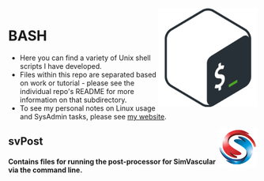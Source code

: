 <img src="BASH.png" align="right" width="200px" height="200px"/>

BASH
====

- Here you can find a variety of Unix shell scripts I have developed.
- Files within this repo are separated based on work or tutorial - please see the individual repo's README for more information on that subdirectory.
- To see my personal notes on Linux usage  and SysAdmin tasks, please see [my website](https://github.com/CJBright/).

<img src="svPost/SV-logo.png" align="right" width="80px" height="80px"/>

## svPost
#### Contains files for running the post-processor for SimVascular via the command line.
